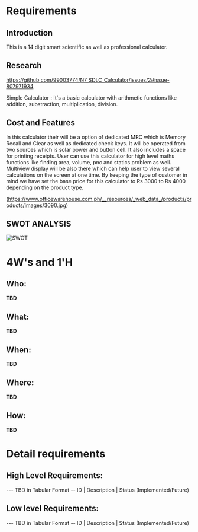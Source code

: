 # Requirements
## Introduction
This is a 14 digit smart scientific as well as professional calculator. 
 
## Research
https://github.com/99003774/N7_SDLC_Calculator/issues/2#issue-807971934

Simple Calculator : It's a basic calculator with arithmetic functions like addition, substraction, multiplication, division.

## Cost and Features

In this calculator their will be a option of dedicated MRC which is Memory Recall and Clear as well as dedicated check keys. It will be operated from two sources which is solar power and button cell. It also includes a space for printing receipts. User can use this calculator for high level maths functions like finding area, volume, pnc and statics problem as well. Multiview display will be also there which can help user to view several calculations on the screen at one time.
By keeping the type of customer in mind we have set the base price for this calculator to Rs 3000 to Rs 4000 depending on the product type.

(https://www.officewarehouse.com.ph/__resources/_web_data_/products/products/images/3090.jpg)

## SWOT ANALYSIS
![SWOT](https://user-images.githubusercontent.com/78853952/107879173-45194f80-6efd-11eb-9be0-072ef642b74a.jpg)

# 4W&#39;s and 1&#39;H

## Who:

**TBD**

## What:

**TBD**

## When:

**TBD**

## Where:

**TBD**

## How:

**TBD**

# Detail requirements
## High Level Requirements:
--- TBD in Tabular Format 
-- ID | Description | Status (Implemented/Future)


##  Low level Requirements:
--- TBD in Tabular Format 
-- ID | Description | Status (Implemented/Future)
